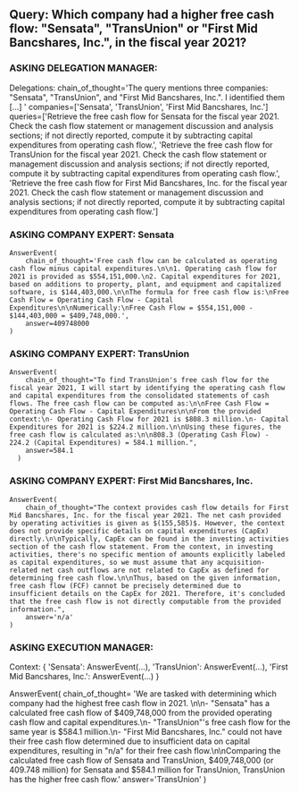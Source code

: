 
## Query: Which company had a higher free cash flow: "Sensata", "TransUnion" or "First Mid Bancshares, Inc.", in the fiscal year 2021?

### ASKING DELEGATION MANAGER: 
Delegations: 
 chain_of_thought='The query mentions three companies: "Sensata", "TransUnion", and "First Mid Bancshares, Inc.". I identified them [...] '
 companies=['Sensata', 'TransUnion', 'First Mid Bancshares, Inc.'] 
 queries=['Retrieve the free cash flow for Sensata for the fiscal year 2021. Check the cash flow statement or management discussion and analysis sections; if not directly reported, compute it by subtracting capital expenditures from operating cash flow.', 'Retrieve the free cash flow for TransUnion for the fiscal year 2021. Check the cash flow statement or management discussion and analysis sections; if not directly reported, compute it by subtracting capital expenditures from operating cash flow.', 'Retrieve the free cash flow for First Mid Bancshares, Inc. for the fiscal year 2021. Check the cash flow statement or management discussion and analysis sections; if not directly reported, compute it by subtracting capital expenditures from operating cash flow.']


### ASKING COMPANY EXPERT: Sensata
    AnswerEvent(
        chain_of_thought='Free cash flow can be calculated as operating cash flow minus capital expenditures.\n\n1. Operating cash flow for 2021 is provided as $554,151,000.\n2. Capital expenditures for 2021, based on additions to property, plant, and equipment and capitalized software, is $144,403,000.\n\nThe formula for free cash flow is:\nFree Cash Flow = Operating Cash Flow - Capital Expenditures\n\nNumerically:\nFree Cash Flow = $554,151,000 - $144,403,000 = $409,748,000.', 
        answer=409748000
    )

### ASKING COMPANY EXPERT: TransUnion
    AnswerEvent(
        chain_of_thought="To find TransUnion's free cash flow for the fiscal year 2021, I will start by identifying the operating cash flow and capital expenditures from the consolidated statements of cash flows. The free cash flow can be computed as:\n\nFree Cash Flow = Operating Cash Flow - Capital Expenditures\n\nFrom the provided context:\n- Operating Cash Flow for 2021 is $808.3 million.\n- Capital Expenditures for 2021 is $224.2 million.\n\nUsing these figures, the free cash flow is calculated as:\n\n808.3 (Operating Cash Flow) - 224.2 (Capital Expenditures) = 584.1 million.", 
        answer=584.1
      )

### ASKING COMPANY EXPERT: First Mid Bancshares, Inc.
    AnswerEvent(
        chain_of_thought="The context provides cash flow details for First Mid Bancshares, Inc. for the fiscal year 2021. The net cash provided by operating activities is given as $(155,585)$. However, the context does not provide specific details on capital expenditures (CapEx) directly.\n\nTypically, CapEx can be found in the investing activities section of the cash flow statement. From the context, in investing activities, there's no specific mention of amounts explicitly labeled as capital expenditures, so we must assume that any acquisition-related net cash outflows are not related to CapEx as defined for determining free cash flow.\n\nThus, based on the given information, free cash flow (FCF) cannot be precisely determined due to insufficient details on the CapEx for 2021. Therefore, it's concluded that the free cash flow is not directly computable from the provided information.", 
        answer='n/a'
    )


### ASKING EXECUTION MANAGER:
Context: 
 {
   'Sensata': AnswerEvent(...),
   'TransUnion': AnswerEvent(...),
   'First Mid Bancshares, Inc.': AnswerEvent(...)
 }

AnswerEvent(
  chain_of_thought=
    'We are tasked with determining which company had the highest free cash flow in 2021. \n\n- "Sensata" has a calculated free cash flow of $409,748,000 from the provided operating cash flow and capital expenditures.\n- "TransUnion"\'s free cash flow for the same year is $584.1 million.\n- "First Mid Bancshares, Inc." could not have their free cash flow determined due to insufficient data on capital expenditures, resulting in "n/a" for their free cash flow.\n\nComparing the calculated free cash flow of Sensata and TransUnion, $409,748,000 (or 409.748 million) for Sensata and $584.1 million for TransUnion, TransUnion has the higher free cash flow.' 
  answer='TransUnion'
)



